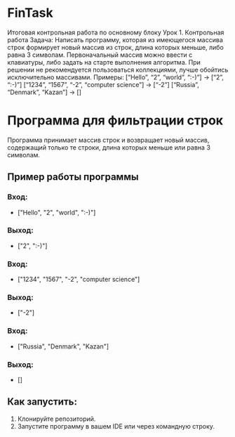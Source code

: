 # FinTask
Итоговая контрольная работа по основному блоку
Урок 1. Контрольная работа
Задача: Написать программу, которая из имеющегося массива строк формирует новый массив из строк, длина которых меньше, либо равна 3 символам. Первоначальный массив можно ввести с клавиатуры, либо задать на старте выполнения алгоритма. При решении не рекомендуется пользоваться коллекциями, лучше обойтись исключительно массивами.
Примеры:
[“Hello”, “2”, “world”, “:-)”] → [“2”, “:-)”]
[“1234”, “1567”, “-2”, “computer science”] → [“-2”]
[“Russia”, “Denmark”, “Kazan”] → []

# Программа для фильтрации строк

Программа принимает массив строк и возвращает новый массив, содержащий только те строки, длина которых меньше или равна 3 символам.

## Пример работы программы

### Вход:
- ["Hello", "2", "world", ":-)"]

### Выход:
- ["2", ":-)"]

### Вход:
- ["1234", "1567", "-2", "computer science"]

### Выход:
- ["-2"]

### Вход:
- ["Russia", "Denmark", "Kazan"]

### Выход:
- []

## Как запустить:
1. Клонируйте репозиторий.
2. Запустите программу в вашем IDE или через командную строку.
